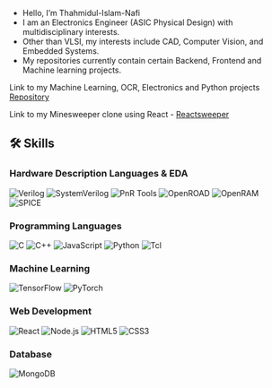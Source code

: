 - Hello, I’m Thahmidul-Islam-Nafi
- I am an Electronics Engineer (ASIC Physical Design) with multidisciplinary interests.
- Other than VLSI, my interests include CAD, Computer Vision, and Embedded Systems.  
- My repositories currently contain certain Backend, Frontend and Machine learning projects.

Link to my Machine Learning, OCR, Electronics and Python projects [Repository](https://github.com/Thahmidul-Islam-Nafi/Project-Repo) 

Link to my Minesweeper clone using React - [Reactsweeper](https://react-sweeper-non.onrender.com)

## 🛠️ Skills

### Hardware Description Languages & EDA
![Verilog](https://img.shields.io/badge/-Verilog-lightgrey?style=for-the-badge&logo=v&logoColor=white)
![SystemVerilog](https://img.shields.io/badge/-SystemVerilog-grey?style=for-the-badge&logo=v&logoColor=white)
![PnR Tools](https://img.shields.io/badge/-Innovus-025E8C?style=for-the-badge)
![OpenROAD](https://img.shields.io/badge/-OpenROAD_EDA-blue?style=for-the-badge)
![OpenRAM](https://img.shields.io/badge/-OpenRAM-orange?style=for-the-badge)
![SPICE](https://img.shields.io/badge/-SPICE-red?style=for-the-badge)

### Programming Languages
![C](https://img.shields.io/badge/-C-00599C?style=for-the-badge&logo=c&logoColor=white)
![C++](https://img.shields.io/badge/-C++-00599C?style=for-the-badge&logo=c%2B%2B&logoColor=white)
![JavaScript](https://img.shields.io/badge/-JavaScript-F7DF1E?style=for-the-badge&logo=javascript&logoColor=black)
![Python](https://img.shields.io/badge/-Python-3776AB?style=for-the-badge&logo=python&logoColor=white)
![Tcl](https://img.shields.io/badge/-Tcl-green?style=for-the-badge)

### Machine Learning
![TensorFlow](https://img.shields.io/badge/-TensorFlow-FF6F00?style=for-the-badge&logo=tensorflow&logoColor=white)
![PyTorch](https://img.shields.io/badge/-PyTorch-EE4C2C?style=for-the-badge&logo=pytorch&logoColor=white)

### Web Development
![React](https://img.shields.io/badge/-React-61DAFB?style=for-the-badge&logo=react&logoColor=black)
![Node.js](https://img.shields.io/badge/-Node.js-339933?style=for-the-badge&logo=node.js&logoColor=white)
![HTML5](https://img.shields.io/badge/-HTML5-E34F26?style=for-the-badge&logo=html5&logoColor=white)
![CSS3](https://img.shields.io/badge/-CSS3-1572B6?style=for-the-badge&logo=css3&logoColor=white)

### Database
![MongoDB](https://img.shields.io/badge/-MongoDB-47A248?style=for-the-badge&logo=mongodb&logoColor=white)

<!---
Thahmidul-Islam-Nafi/Thahmidul-Islam-Nafi is a ✨ special ✨ repository because its `README.md` (this file) appears on your GitHub profile.
You can click the Preview link to take a look at your changes.
--->

